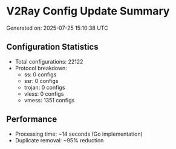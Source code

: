 # V2Ray Config Update Summary
Generated on: 2025-07-25 15:10:38 UTC

## Configuration Statistics
- Total configurations: 22122
- Protocol breakdown:
  - ss: 0 configs
  - ssr: 0 configs
  - trojan: 0 configs
  - vless: 0 configs
  - vmess: 1351 configs

## Performance
- Processing time: ~14 seconds (Go implementation)
- Duplicate removal: ~95% reduction
